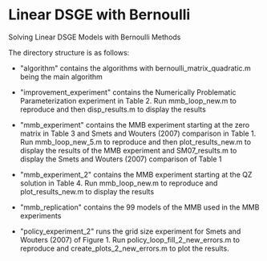 # Linear DSGE with Bernoulli
Solving Linear DSGE Models with Bernoulli Methods

The directory structure is as follows:

- "algorithm" contains the algorithms with bernoulli_matrix_quadratic.m being the main algorithm

- "improvement_experiment" contains the Numerically Problematic Parameterization experiment in Table 2. Run mmb_loop_new.m to reproduce and then disp_results.m to display the results
	
- "mmb_experiment" contains the MMB experiment starting at the zero matrix in Table 3 and Smets and Wouters (2007) comparison in Table 1. Run mmb_loop_new_5.m to reproduce and then plot_results_new.m to display the results of the MMB experiment and SM07_results.m to display the Smets and Wouters (2007) comparison of Table 1
	
- "mmb_experiment_2" contains the MMB experiment starting at the QZ solution in Table 4. Run mmb_loop_new.m to reproduce and plot_results_new.m to display the results

- "mmb_replication" contains the 99 models of the MMB used in the MMB experiments
	
- "policy_experiment_2" runs the grid size experiment for Smets and Wouters (2007) of Figure 1. Run policy_loop_fill_2_new_errors.m to reproduce and create_plots_2_new_errors.m to plot the results. 
